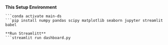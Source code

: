 
**This Setup Environment**
```conda create --name main-ds python= 3.11.4
```conda activate main-ds
```pip install numpy pandas scipy matplotlib seaborn jupyter streamlit babel

**Run Streamlitt**
```streamlit run dashboard.py

